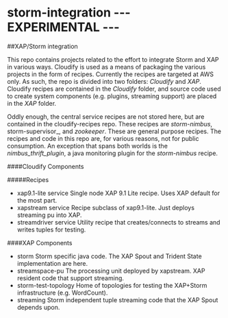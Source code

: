 storm-integration  --- EXPERIMENTAL ---
=================

##XAP/Storm integration

This repo contains projects related to the effort to integrate Storm and XAP in various ways.  Cloudify is used as a means of packaging the various projects in the form of recipes.  Currently the recipes are targeted at AWS only.  As such, the repo is divided into two folders: _Cloudify_ and _XAP_.  Cloudify recipes are contained in the _Cloudify_ folder, and source code used to create system components (e.g. plugins, streaming support) are placed in the _XAP_ folder.

Oddly enough, the central service recipes are not stored here, but are contained in the cloudify-recipes repo.  These recipes are _storm-nimbus_, storm-supervisor_, and _zookeeper_.  These are general purpose recipes.  The recipes and code in this repo are, for various reasons, not for public consumption.  An exception that spans both worlds is the _nimbus_thrift_plugin_, a java monitoring plugin for the _storm-nimbus_ recipe.

####Cloudify Components

#####Recipes
* xap9.1-lite service
  Single node XAP 9.1 Lite recipe.  Uses XAP default for the most part.
* xapstream service
  Recipe subclass of xap9.1-lite. Just deploys streaming pu into XAP.
* streamdriver service
  Utility recipe that creates/connects to streams and writes tuples for testing.

####XAP Components
* storm
  Storm specific java code.  The XAP Spout and Trident State implementation are here.
* streamspace-pu
  The processing unit deployed by xapstream.  XAP resident code that support streaming.
* storm-test-topology
  Home of topologies for testing the XAP+Storm infrastructure (e.g. WordCount).
* streaming
  Storm independent tuple streaming code that the XAP Spout depends upon.
